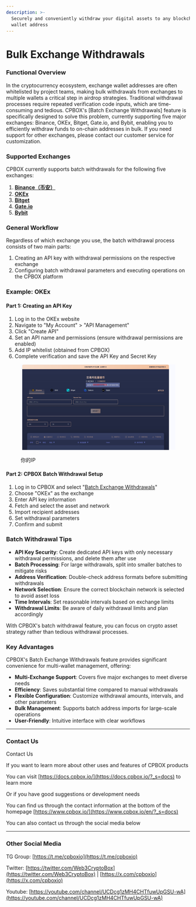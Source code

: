 ```yaml
---
description: >-
  Securely and conveniently withdraw your digital assets to any blockchain
  wallet address
---
```


# Bulk Exchange Withdrawals

### Functional Overview

In the cryptocurrency ecosystem, exchange wallet addresses are often whitelisted by project teams, making bulk withdrawals from exchanges to multiple wallets a critical step in airdrop strategies. Traditional withdrawal processes require repeated verification code inputs, which are time-consuming and tedious. CPBOX's \[Batch Exchange Withdrawals] feature is specifically designed to solve this problem, currently supporting five major exchanges: Binance, OKEx, Bitget, Gate.io, and Bybit, enabling you to efficiently withdraw funds to on-chain addresses in bulk. If you need support for other exchanges, please contact our customer service for customization.

### Supported Exchanges

CPBOX currently supports batch withdrawals for the following five exchanges:

1. [**Binance（币安）**](https://binance.com/)
2. [**OKEx**](https://okx.com/)
3. [**Bitget**](https://www.bitget.com/)
4. [**Gate.io**](https://www.gate.io/)
5. [**Bybit**](https://www.bybit.com/)

### General Workflow

Regardless of which exchange you use, the batch withdrawal process consists of two main parts:

1. Creating an API key with withdrawal permissions on the respective exchange
2. Configuring batch withdrawal parameters and executing operations on the CPBOX platform

### Example: OKEx

#### **Part 1: Creating an API Key**

1. Log in to the OKEx website
2. Navigate to "My Account" > "API Management"
3. Click "Create API"
4. Set an API name and permissions (ensure withdrawal permissions are enabled)
5. Add IP whitelist (obtained from CPBOX)
6. Complete verification and save the API Key and Secret Key

<figure><img src="../../.gitbook/assets/cex-withdraw.jpg" alt=""><figcaption><p>你的IP</p></figcaption></figure>

#### **Part 2: CPBOX Batch Withdrawal Setup**

1. Log in to CPBOX and select "[Batch Exchange Withdrawals](https://www.cpbox.io/en/exchange/withdraw?_s=docs)"
2. Choose "OKEx" as the exchange
3. Enter API key information
4. Fetch and select the asset and network
5. Import recipient addresses
6. Set withdrawal parameters
7. Confirm and submit

### Batch Withdrawal Tips

* **API Key Security**: Create dedicated API keys with only necessary withdrawal permissions, and delete them after use
* **Batch Processing**: For large withdrawals, split into smaller batches to mitigate risks
* **Address Verification**: Double-check address formats before submitting withdrawals
* **Network Selection**: Ensure the correct blockchain network is selected to avoid asset loss
* **Time Intervals**: Set reasonable intervals based on exchange limits
* **Withdrawal Limits**: Be aware of daily withdrawal limits and plan accordingly

With CPBOX's batch withdrawal feature, you can focus on crypto asset strategy rather than tedious withdrawal processes.

### Key Advantages

CPBOX's Batch Exchange Withdrawals feature provides significant convenience for multi-wallet management, offering:

* **Multi-Exchange Support**: Covers five major exchanges to meet diverse needs
* **Efficiency**: Saves substantial time compared to manual withdrawals
* **Flexible Configuration**: Customize withdrawal amounts, intervals, and other parameters
* **Bulk Management**: Supports batch address imports for large-scale operations
* **User-Friendly**: Intuitive interface with clear workflows

***

### **Contact Us**

Contact Us

If you want to learn more about other uses and features of CPBOX products

You can visit [https://docs.cpbox.io/](https://docs.cpbox.io/?_s=docs) to learn more

Or if you have good suggestions or development needs

You can find us through the contact information at the bottom of the homepage [https://www.cpbox.io/](https://www.cpbox.io/en/?_s=docs)

You can also contact us through the social media below

***

### Other Social Media

TG Group: [https://t.me/cpboxio](https://t.me/cpboxio)

Twitter: [https://twitter.com/Web3CryptoBox](https://twitter.com/Web3CryptoBox) | [https://x.com/cpboxio](https://x.com/cpboxio)

Youtube: [https://youtube.com/channel/UCDcg1zMH4CHTfuwUpGSU-wA](https://youtube.com/channel/UCDcg1zMH4CHTfuwUpGSU-wA)
